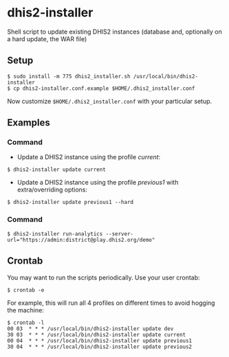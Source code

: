 # dhis2-installer

Shell script to update existing DHIS2 instances (database and, optionally on a hard update, the WAR file)

## Setup

```
$ sudo install -m 775 dhis2_installer.sh /usr/local/bin/dhis2-installer
$ cp dhis2-installer.conf.example $HOME/.dhis2_installer.conf
```

Now customize `$HOME/.dhis2_installer.conf` with your particular setup.

## Examples

### Command <update>


* Update a DHIS2 instance using the profile _current_:

```
$ dhis2-installer update current
```

* Update a DHIS2 instance using the profile _previous1_ with extra/overriding options:

```
$ dhis2-installer update previous1 --hard
```

### Command <run-analytics>

```
$ dhis2-installer run-analytics --server-url="https://admin:district@play.dhis2.org/demo"
```

## Crontab

You may want to run the scripts periodically. Use your user crontab:

```
$ crontab -e
```

For example, this will run all 4 profiles on different times to avoid hogging the machine:

```
$ crontab -l
00 03  * * * /usr/local/bin/dhis2-installer update dev
30 03  * * * /usr/local/bin/dhis2-installer update current
00 04  * * * /usr/local/bin/dhis2-installer update previous1
30 04  * * * /usr/local/bin/dhis2-installer update previous2
```
